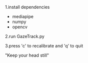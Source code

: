 1.install dependencies
 - mediapipe
 - numpy
 - opencv

2.run GazeTrack.py

3.press 'c' to recalibrate and 'q' to quit

"Keep your head still"
